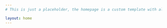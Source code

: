 ```yaml
---
# This is just a placeholder, the homepage is a custom template with all the contents in it.

layout: home
---
```



